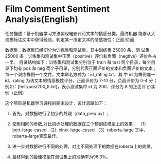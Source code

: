# Film Comment Sentiment Analysis(English)


任务描述：基于机器学习方法实现电影评论文本的情感分类。最终机器 能够从大规模标注文本中获得经验，判定某一指定文本的情感极性：正面/负面 

数据集：数据集已经切分为训练集和测试集，其中训练集 25000 条，测 试集 25000 条；训练集和测试集中正面（positive）评价和负面（negtive）评价各占一半。 
目录结构如下：训练集和测试集分别位于 train 和 test 两个目录，每个目 录下均有 pos 和 neg 两个子目录，分别代表正面评价的文本和负面评价的文本；每一个训练样例一个文件，文本命名方式为：id_rating.txt，其 中 id 为样例唯一 id，rating 为该文本的情感极性评分，正面评价为 7-10 分，负面评价为 0-4 分； 
例如：[test/pos/200_8.txt]，表示测试集中 id 为 200、评分为 8 的正面评 价实例（正例）

这个项目是机器学习课程的期末设计，设计思路如下：

1. 首先，对数据进行了初步的处理（data_prep.py）;

2. 使用相同的参数,对比初步处理的数据在三个预训练模型上的效果：
（1）bert-large-cased 
（2）xlnet-large-cased
（3）roberta-large
其中，roberta-large表现最佳。

3. 进一步对数据进行不同的处理，对比不同处理下的数据在roberta上的效果。

4. 最终得到的最佳模型在测试集上的准确率为96.3%。
